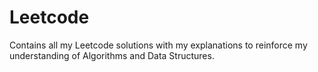 # Leetcode
Contains all my Leetcode solutions with my explanations to reinforce my understanding of Algorithms and Data Structures.
